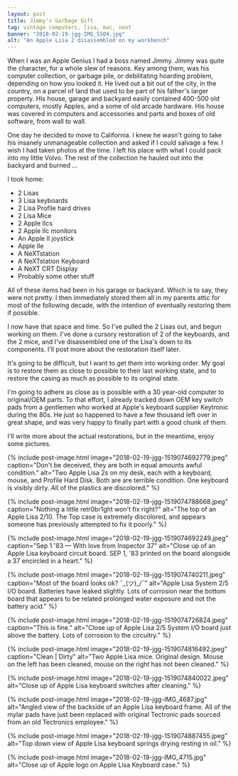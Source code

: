 ```yaml
---
layout: post
title: Jimmy's Garbage Gift
tag: vintage computers, lisa, mac, next
banner: "2018-02-19-jgg-IMG_5504.jpg"
alt: "An Apple Lisa 2 disassembled on my workbench"
---
```


When I was an Apple Genius I had a boss named Jimmy. Jimmy was quite the character, for a whole slew of reasons. Key among them, was his computer collection, or garbage pile, or debilitating hoarding problem, depending on how you looked it. He lived out a bit out of the city, in the country, on a parcel of land that used to be part of his father's larger property. His house, garage and backyard easily contained 400-500 old computers, mostly Apples, and a some of old arcade hardware. His house was covered in computers and accessories and parts and boxes of old software, from wall to wall.

One day he decided to move to California. I knew he wasn't going to take his insanely unmanageable collection and asked if I could salvage a few. I wish I had taken photos at the time. I left his place with what I could pack into my little Volvo. The rest of the collection he hauled out into the backyard and burned ...
<!--more-->

I took home:

- 2 Lisas
- 3 Lisa keyboards
- 2 Lisa Profile hard drives
- 2 Lisa Mice
- 2 Apple IIcs
- 2 Apple IIc monitors
- An Apple II joystick
- Apple IIe
- A NeXTstation
- A NeXTstation Keyboard
- A NeXT CRT Display
- Probably some other stuff

All of these items had been in his garage or backyard. Which is to say, they were not pretty. I then immediately stored them all in my parents attic for most of the following decade, with the intention of eventually restoring them if possible.

I now have that space and time. So I've pulled the 2 Lisas out, and begun working on them. I've done a cursory restoration of 2 of the keyboards, and the 2 mice, and I've disassembled one of the Lisa's down to its components. I'll post more about the restoration itself later.

It's going to be difficult, but I want to get them into working order. My goal is to restore them as close to possible to their last working state, and to restore the casing as much as possible to its original state.

I'm going to adhere as close as is possible with a 30 year-old computer to original/OEM parts. To that effort, I already tracked down OEM key switch pads from a gentlemen who worked at Apple's keyboard supplier Keytronic during the 80s. He just so happened to have a few thousand left over in great shape, and was very happy to finally part with a good chunk of them.

I'll write more about the actual restorations, but in the meantime, enjoy some pictures.

{% include 
	post-image.html
	image="2018-02-19-jgg-1519074692779.jpeg"
	caption="Don't be deceived, they are both in equal amounts awful condition."
	alt="Two Apple Lisa 2s on my desk, each with a keyboard, mouse, and Profile Hard Disk. Both are are terrible condition. One keyboard is visibly dirty. All of the plastics are discolored."
%}

{% include
	post-image.html
	image="2018-02-19-jgg-1519074788668.jpeg"
	caption="Nothing a little retr0br1ght won't fix right?"
	alt="The top of an Apple Lisa 2/10. The Top case is extremely discolored, and appears someone has previously attempted to fix it poorly."
%}

{% include
	post-image.html
	image="2018-02-19-jgg-1519074692249.jpeg"
	caption="Sep 1 '83 — With love from Inspector 37"
	alt="Close up of an Apple Lisa keyboard circuit board. SEP 1, '83 printed on the board alongside a 37 encircled in a heart."
%}

{% include
	post-image.html
	image="2018-02-19-jgg-1519074740211.jpeg"
	caption="Most of the board looks ok? ¯\_(ツ)_/¯"
	alt="Apple Lisa System 2/5 I/O board. Batteries have leaked slightly. Lots of corrosion near the bottom board that appears to be related prolonged water exposure and not the battery acid."
%}

{% include
	post-image.html
	image="2018-02-19-jgg-1519074726824.jpeg"
	caption="This is fine."
	alt="Close up of Apple Lisa 2/5 System I/O board just above the battery. Lots of corrosion to the circuitry."
%}

{% include
	post-image.html
	image="2018-02-19-jgg-1519074816492.jpeg"
	caption="Clean | Dirty"
	alt="Two Apple Lisa mice. Original design. Mouse on the left has been cleaned, mouse on the right has not been cleaned."
%}

{% include
	post-image.html
	image="2018-02-19-jgg-1519074840022.jpeg"
	alt="Close up of Apple Lisa keyboard switches after cleaning."
%}

{% include
	post-image.html
	image="2018-02-19-jgg-IMG_4687.jpg"
	alt="Angled view of the backside of an Apple Lisa keyboard frame. All of the mylar pads have just been replaced with original Tectronic pads sourced from an old Tectronics employee."
%}

{% include
	post-image.html
	image="2018-02-19-jgg-1519074887455.jpeg"
	alt="Top down view of Apple Lisa keyboard springs drying resting in oil."
%}

{% include
	post-image.html
	image="2018-02-19-jgg-IMG_4715.jpg"
	alt="Close up of Apple logo on Apple Lisa Keyboard case."
%}


